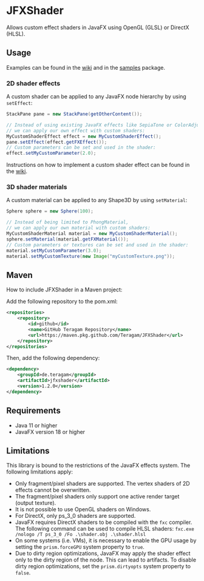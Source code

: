 # JFXShader
Allows custom effect shaders in JavaFX using OpenGL (GLSL) or DirectX (HLSL).

## Usage
Examples can be found in the [wiki](https://github.com/Teragam/JFXShader/wiki/Examples) and in the [samples](src/main/java/de/teragam/jfxshader/samples) package.
### 2D shader effects
A custom shader can be applied to any JavaFX node hierarchy by using `setEffect`:
```java
StackPane pane = new StackPane(getOtherContent());

// Instead of using existing JavaFX effects like SepiaTone or ColorAdjust,
// we can apply our own effect with custom shaders:
MyCustomShaderEffect effect = new MyCustomShaderEffect(); 
pane.setEffect(effect.getFXEffect());
// Custom parameters can be set and used in the shader:
effect.setMyCustomParameter(2.0);
```
Instructions on how to implement a custom shader effect can be found in the [wiki](https://github.com/Teragam/JFXShader/wiki/Examples).

### 3D shader materials
A custom material can be applied to any Shape3D by using `setMaterial`:
```java
Sphere sphere = new Sphere(100);

// Instead of being limited to PhongMaterial,
// we can apply our own material with custom shaders:
MyCustomShaderMaterial material = new MyCustomShaderMaterial();
sphere.setMaterial(material.getFXMaterial());
// Custom parameters or textures can be set and used in the shader:
material.setMyCustomParameter(3.0);
material.setMyCustomTexture(new Image("myCustomTexture.png"));
```

## Maven
How to include JFXShader in a Maven project:

Add the following repository to the pom.xml:
```xml
<repositories>
    <repository>
        <id>github</id>
        <name>GitHub Teragam Repository</name>
        <url>https://maven.pkg.github.com/Teragam/JFXShader</url>
    </repository>
</repositories>
```
Then, add the following dependency:
```xml
<dependency>
    <groupId>de.teragam</groupId>
    <artifactId>jfxshader</artifactId>
    <version>1.2.0</version>
</dependency>
```

## Requirements

- Java 11 or higher
- JavaFX version 18 or higher

## Limitations
This library is bound to the restrictions of the JavaFX effects system. The following limitations apply:

- Only fragment/pixel shaders are supported. The vertex shaders of 2D effects cannot be overwritten.
- The fragment/pixel shaders only support one active render target (output texture).
- It is not possible to use OpenGL shaders on Windows.
- For DirectX, only ps_3_0 shaders are supported.
- JavaFX requires DirectX shaders to be compiled with the `fxc` compiler. The following command can be used to compile HLSL shaders: `fxc.exe /nologo /T ps_3_0 /Fo .\shader.obj .\shader.hlsl`
- On some systems (i.e. VMs), it is necessary to enable the GPU usage by setting the `prism.forceGPU` system property to `true`.
- Due to dirty region optimizations, JavaFX may apply the shader effect only to the dirty region of the node. This can lead to artifacts. To disable dirty region optimizations, set the `prism.dirtyopts` system property to `false`.
